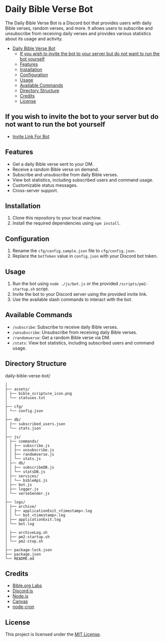 # Daily Bible Verse Bot

The Daily Bible Verse Bot is a Discord bot that provides users with daily Bible verses, random verses, and more. It allows users to subscribe and unsubscribe from receiving daily verses and provides various statistics about its usage and activity.

- [Daily Bible Verse Bot](#daily-bible-verse-bot)
  - [If you wish to invite the bot to your server but do not want to run the bot yourself](#if-you-wish-to-invite-the-bot-to-your-server-but-do-not-want-to-run-the-bot-yourself)
  - [Features](#features)
  - [Installation](#installation)
  - [Configuration](#configuration)
  - [Usage](#usage)
  - [Available Commands](#available-commands)
  - [Directory Structure](#directory-structure)
  - [Credits](#credits)
  - [License](#license)


## If you wish to invite the bot to your server but do not want to run the bot yourself
- [Invite Link For Bot](https://discord.com/api/oauth2/authorize?client_id=1138224345446105108&permissions=380104993792&scope=applications.commands%20bot)

## Features

- Get a daily Bible verse sent to your DM.
- Receive a random Bible verse on demand.
- Subscribe and unsubscribe from daily Bible verses.
- View bot statistics, including subscribed users and command usage.
- Customizable status messages.
- Cross-server support.

## Installation

1. Clone this repository to your local machine.
2. Install the required dependencies using `npm install`.

## Configuration

1. Rename the `cfg/config.sample.json` file to `cfg/config.json`.
2. Replace the `botToken` value in `config.json` with your Discord bot token.

## Usage

1. Run the bot using `node ./js/bot.js` or the provided `/scripts/pm2-startup.sh` script.
2. Invite the bot to your Discord server using the provided invite link.
3. Use the available slash commands to interact with the bot.

## Available Commands

- `/subscribe`: Subscribe to receive daily Bible verses.
- `/unsubscribe`: Unsubscribe from receiving daily Bible verses.
- `/randomverse`: Get a random Bible verse via DM.
- `/stats`: View bot statistics, including subscribed users and command usage.

## Directory Structure

daily-bible-verse-bot/

```
│
├── assets/
│ ├── bible_scripture_icon.png
│ └── statuses.txt
│
├── cfg/
│ └── config.json
│
├── db/
│ ├── subscribed_users.json
│ └── stats.json
│
├── js/
│ ├── commands/
│ │ ├── subscribe.js
│ │ ├── unsubscribe.js
│ │ ├── randomverse.js
│ │ └── stats.js
│ ├── db/
│ │ ├── subscribeDB.js
│ │ └── statsDB.js
│ ├── services/
│ │ └── bibleApi.js
│ ├── bot.js
│ ├── logger.js
│ └── verseSender.js
│
├── logs/
│ ├── archive/
│ │ ├── applicationExit_<timestamp>.log
│ │ └── bot_<timestamp>.log
│ ├── applicationExit.log
│ └── bot.log
│
│ ├── archiveLog.sh
│ ├── pm2-startup.sh
│ └── pm2-stop.sh
│
├── package-lock.json
├── package.json
└── README.md
```

## Credits

- [Bible.org Labs](https://labs.bible.org/)
- [Discord.js](https://discord.js.org/)
- [Node.js](https://nodejs.org/)
- [Canvas](https://www.npmjs.com/package/canvas)
- [node-cron](https://www.npmjs.com/package/node-cron)

## License

This project is licensed under the [MIT License](LICENSE).
